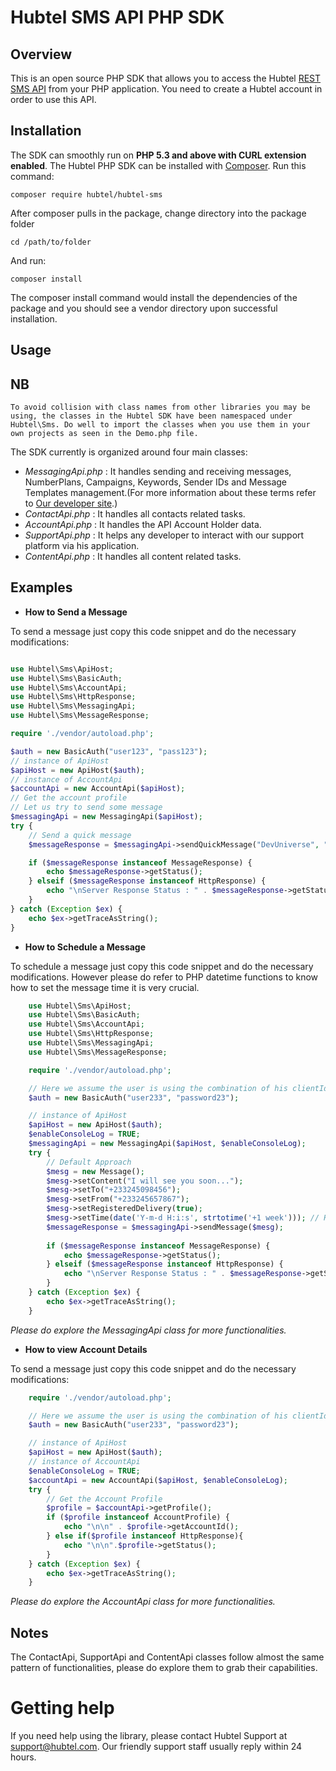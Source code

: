 Hubtel SMS API PHP SDK 
=======================

## **Overview**

This is an open source PHP SDK that allows you to access the Hubtel [REST SMS API](https://developers.hubtel.com/documentations/sendmessage) from your PHP application. You need to create a Hubtel account in order to use this API.

## **Installation**

The SDK can smoothly run on **PHP 5.3 and above with CURL extension enabled**.
The Hubtel PHP SDK can be installed with [Composer](https://getcomposer.org). Run this command:

`composer require hubtel/hubtel-sms`

After composer pulls in the package, change directory into the package folder 

`cd /path/to/folder`

And run:

`composer install`

The composer install command would install the dependencies of the package and you should see a vendor directory upon successful installation. 

## **Usage**

## **NB**
    To avoid collision with class names from other libraries you may be using, the classes in the Hubtel SDK have been namespaced under Hubtel\Sms. Do well to import the classes when you use them in your own projects as seen in the Demo.php file. 

The SDK currently is organized around four main classes:

* *MessagingApi.php* : 
    It handles sending and receiving messages, NumberPlans, Campaigns, Keywords, Sender IDs and Message Templates management.(For more information about these terms refer to [Our developer site](http://developers.smsgh.com/documentations/sendmessage).)
* *ContactApi.php* : 
        It handles all contacts related tasks. 
* *AccountApi.php* : 
        It handles the API Account Holder data.
* *SupportApi.php* : 
        It helps any developer to interact with our support platform via his application.
* *ContentApi.php* : 
        It handles all content related tasks.

## **Examples**

* **How to Send a Message**

To send a message just copy this code snippet and do the necessary modifications:
```php

use Hubtel\Sms\ApiHost;
use Hubtel\Sms\BasicAuth;
use Hubtel\Sms\AccountApi;
use Hubtel\Sms\HttpResponse;
use Hubtel\Sms\MessagingApi;
use Hubtel\Sms\MessageResponse;

require './vendor/autoload.php';

$auth = new BasicAuth("user123", "pass123");
// instance of ApiHost
$apiHost = new ApiHost($auth);
// instance of AccountApi
$accountApi = new AccountApi($apiHost);
// Get the account profile
// Let us try to send some message
$messagingApi = new MessagingApi($apiHost);
try {
    // Send a quick message
    $messageResponse = $messagingApi->sendQuickMessage("DevUniverse", "+233207110652", "Welcome to planet Hubtel!");

    if ($messageResponse instanceof MessageResponse) {
        echo $messageResponse->getStatus();
    } elseif ($messageResponse instanceof HttpResponse) {
        echo "\nServer Response Status : " . $messageResponse->getStatus();
    }
} catch (Exception $ex) {
    echo $ex->getTraceAsString();
}
```
* **How to Schedule a Message**

To schedule a message just copy this code snippet and do the necessary modifications.
However please do refer to PHP datetime functions to know how to set the message time it is very crucial.
```php
    use Hubtel\Sms\ApiHost;
    use Hubtel\Sms\BasicAuth;
    use Hubtel\Sms\AccountApi;
    use Hubtel\Sms\HttpResponse;
    use Hubtel\Sms\MessagingApi;
    use Hubtel\Sms\MessageResponse;

    require './vendor/autoload.php';

    // Here we assume the user is using the combination of his clientId and clientSecret as credentials
    $auth = new BasicAuth("user233", "password23");

    // instance of ApiHost
    $apiHost = new ApiHost($auth);
    $enableConsoleLog = TRUE;
    $messagingApi = new MessagingApi($apiHost, $enableConsoleLog);
    try {
        // Default Approach
        $mesg = new Message();
        $mesg->setContent("I will see you soon...");
        $mesg->setTo("+233245098456");
        $mesg->setFrom("+233245657867");
        $mesg->setRegisteredDelivery(true);
        $mesg->setTime(date('Y-m-d H:i:s', strtotime('+1 week'))); // Here we are scheduling the message to be sent next week
        $messageResponse = $messagingApi->sendMessage($mesg);
    
        if ($messageResponse instanceof MessageResponse) {
            echo $messageResponse->getStatus();
        } elseif ($messageResponse instanceof HttpResponse) {
            echo "\nServer Response Status : " . $messageResponse->getStatus();
        }
    } catch (Exception $ex) {
        echo $ex->getTraceAsString();
    }
```
*Please do explore the MessagingApi class for more functionalities.*

* **How to view Account Details**

To send a message just copy this code snippet and do the necessary modifications:
```php
    require './vendor/autoload.php';

    // Here we assume the user is using the combination of his clientId and clientSecret as credentials
    $auth = new BasicAuth("user233", "password23");

    // instance of ApiHost
    $apiHost = new ApiHost($auth);
    // instance of AccountApi
    $enableConsoleLog = TRUE;
    $accountApi = new AccountApi($apiHost, $enableConsoleLog);
    try {
        // Get the Account Profile
        $profile = $accountApi->getProfile();
        if ($profile instanceof AccountProfile) {
            echo "\n\n" . $profile->getAccountId();
        } else if($profile instanceof HttpResponse){
            echo "\n\n".$profile->getStatus();
        }
    } catch (Exception $ex) {
        echo $ex->getTraceAsString();
    }
```
*Please do explore the AccountApi class for more functionalities.*

## **Notes**

The ContactApi, SupportApi and ContentApi classes follow almost the same pattern of functionalities, please do explore them to grab their capabilities.

Getting help
=======================

If you need help using the library, please contact Hubtel Support at support@hubtel.com. Our friendly support staff usually reply within 24 hours.
